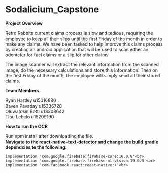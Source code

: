 # Sodalicium_Capstone

**Project Overview**

Retro Rabbits current claims process is slow and tedious, requiring the employee to keep all their slips until the first Friday of the month in order to make any claims. We have been tasked to help improve this claims process by creating an android application that will be used to scan either an odometer for fuel claims or a slip for other claims.

The image scanner will extract the relevant information from the scanned image, do the necessary calculations and store this information. Then on the first Friday of the month, the employee will simply send all their stored claims.

**Team Members**

Ryan Hartley u15016880 <br>
Baven Pavaday u15336728 <br>
Oluwatosin Botti u13208642 <br>
Tlou Lebelo u15209190 <br>


**How to run the OCR** 

Run npm install after downloading the file. <br>
**Navigate to the react-native-text-detector and change the build.gradle dependcies to the following:**

    implementation 'com.google.firebase:firebase-core:16.0.8'<br>
    implementation 'com.google.firebase:firebase-ml-vision:19.0.3'<br>
    implementation 'com.facebook.react:react-native:+'<br>
